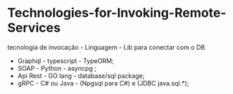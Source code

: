 # Technologies-for-Invoking-Remote-Services

tecnologia de invocação  - Linguagem - Lib para conectar com o DB
* Graphql  - typescript - TypeORM;
* SOAP - Python - asyncpg ;
* Api Rest - GO lang - database/sql package;
* gRPC - C# ou Java - (Npgsql para C#) e (JDBC java.sql.*);
